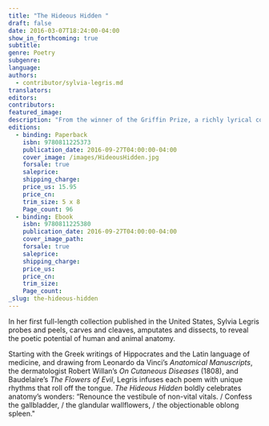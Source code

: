 ```yaml
---
title: "The Hideous Hidden "
draft: false
date: 2016-03-07T18:24:00-04:00
show_in_forthcoming: true
subtitle:
genre: Poetry
subgenre:
language:
authors:
  - contributor/sylvia-legris.md
translators:
editors:
contributors:
featured_image:
description: "From the winner of the Griffin Prize, a richly lyrical collection of poems exploring the body’s minutiae "
editions:
  - binding: Paperback
    isbn: 9780811225373
    publication_date: 2016-09-27T04:00:00-04:00
    cover_image: /images/HideousHidden.jpg
    forsale: true
    saleprice:
    shipping_charge:
    price_us: 15.95
    price_cn:
    trim_size: 5 x 8
    Page_count: 96
  - binding: Ebook
    isbn: 9780811225380
    publication_date: 2016-09-27T04:00:00-04:00
    cover_image_path:
    forsale: true
    saleprice:
    shipping_charge:
    price_us:
    price_cn:
    trim_size:
    Page_count:
_slug: the-hideous-hidden
---
```


In her first full-length collection published in the United States, Sylvia Legris probes and peels, carves and cleaves, amputates and dissects, to reveal the poetic potential of human and animal anatomy.

Starting with the Greek writings of Hippocrates and the Latin language of medicine, and drawing from Leonardo da Vinci’s _Anatomical Manuscripts_, the dermatologist Robert Willan’s _On Cutaneous Diseases_ (1808), and Baudelaire’s _The Flowers of Evil_, Legris infuses each poem with unique rhythms that roll off the tongue. _The Hideous Hidden_ boldly celebrates anatomy’s wonders: “Renounce the vestibule of non-vital vitals. / Confess the gallbladder, / the glandular wallflowers, / the objectionable oblong spleen."

